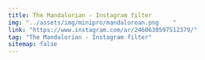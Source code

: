 ```yaml
---
title: The Mandalorian - Instagram filter
img: "../assets/img/minipro/mandalorean.png    "
link: "https://www.instagram.com/ar/2460630597512379/"
tag: "The Mandalorian - Instagram filter"
sitemap: false
---
```

